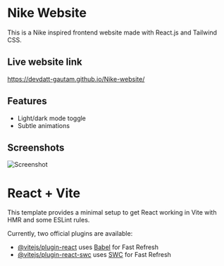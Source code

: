 # Nike Website

This is a Nike inspired frontend website made with React.js and Tailwind CSS.

## Live website link

https://devdatt-gautam.github.io/Nike-website/

## Features

- Light/dark mode toggle
- Subtle animations

## Screenshots

![Screenshot](https://devdatt-gautam.github.io/Nike-website)

# React + Vite

This template provides a minimal setup to get React working in Vite with HMR and some ESLint rules.

Currently, two official plugins are available:

- [@vitejs/plugin-react](https://github.com/vitejs/vite-plugin-react/blob/main/packages/plugin-react/README.md) uses [Babel](https://babeljs.io/) for Fast Refresh
- [@vitejs/plugin-react-swc](https://github.com/vitejs/vite-plugin-react-swc) uses [SWC](https://swc.rs/) for Fast Refresh
